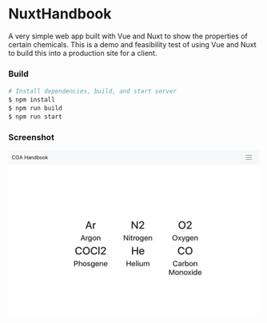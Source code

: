 # NuxtHandbook

A very simple web app built with Vue and Nuxt to show the properties of certain chemicals. This is a demo and feasibility test of using Vue and Nuxt to build this into a production site for a client.

### Build

```bash
# Install dependencies, build, and start server
$ npm install
$ npm run build
$ npm run start
```

### Screenshot

![](screenshot.png)
